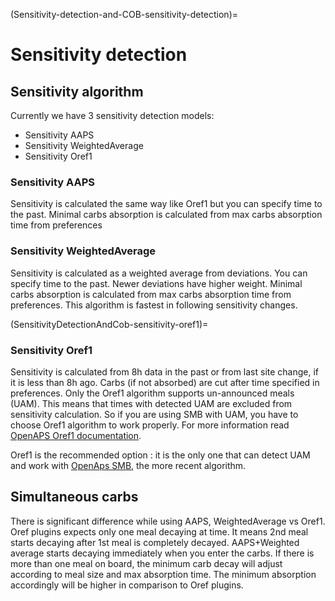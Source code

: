 (Sensitivity-detection-and-COB-sensitivity-detection)=
# Sensitivity detection

## Sensitivity algorithm
Currently we have 3 sensitivity detection models:

* Sensitivity AAPS
* Sensitivity WeightedAverage
* Sensitivity Oref1

### Sensitivity AAPS
Sensitivity is calculated the same way like Oref1 but you can specify time to the past. Minimal carbs absorption is calculated from max carbs absorption time from preferences

### Sensitivity WeightedAverage
Sensitivity is calculated as a weighted average from deviations. You can specify time to the past. Newer deviations have higher weight. Minimal carbs absorption is calculated from max carbs absorption time from preferences. This algorithm is fastest in following sensitivity changes.

(SensitivityDetectionAndCob-sensitivity-oref1)=
### Sensitivity Oref1
Sensitivity is calculated from 8h data in the past or from last site change, if it is less than 8h ago. Carbs (if not absorbed) are cut after time specified in preferences. Only the Oref1 algorithm supports un-announced meals (UAM). This means that times with detected UAM are excluded from sensitivity calculation. So if you are using SMB with UAM, you have to choose Oref1 algorithm to work properly. For more information read [OpenAPS Oref1 documentation](https://openaps.readthedocs.io/en/latest/docs/Customize-Iterate/oref1.html).

Oref1 is the recommended option : it is the only one that can detect UAM and work with [OpenAps SMB](#Open-APS-features-super-micro-bolus-smb), the more recent algorithm.

## Simultaneous carbs
There is significant difference while using AAPS, WeightedAverage vs Oref1.
Oref plugins expects only one meal decaying at time. It means 2nd meal starts decaying after 1st meal is completely decayed. 
AAPS+Weighted average starts decaying immediately when you enter the carbs. If there is more than one meal on board, the minimum carb decay will adjust according to meal size and max absorption time. The minimum absorption accordingly will be higher in comparison to Oref plugins.
